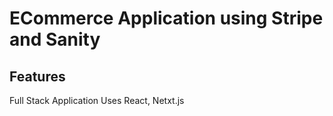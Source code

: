 # ECommerce Application using Stripe and Sanity

## Features

Full Stack Application
Uses React, Netxt.js
